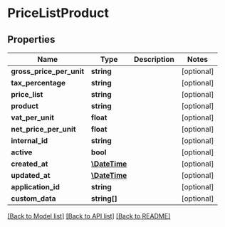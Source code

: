 # PriceListProduct

## Properties
Name | Type | Description | Notes
------------ | ------------- | ------------- | -------------
**gross_price_per_unit** | **string** |  | [optional] 
**tax_percentage** | **string** |  | [optional] 
**price_list** | **string** |  | [optional] 
**product** | **string** |  | [optional] 
**vat_per_unit** | **float** |  | [optional] 
**net_price_per_unit** | **float** |  | [optional] 
**internal_id** | **string** |  | [optional] 
**active** | **bool** |  | [optional] 
**created_at** | [**\DateTime**](\DateTime.md) |  | [optional] 
**updated_at** | [**\DateTime**](\DateTime.md) |  | [optional] 
**application_id** | **string** |  | [optional] 
**custom_data** | **string[]** |  | [optional] 

[[Back to Model list]](../../README.md#documentation-for-models) [[Back to API list]](../../README.md#documentation-for-api-endpoints) [[Back to README]](../../README.md)

